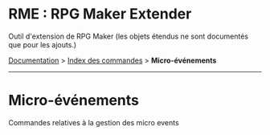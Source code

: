 # RME : RPG Maker Extender
Outil d'extension de RPG Maker (les objets étendus ne sont documentés que pour les ajouts.)

[Documentation](README.md) > [Index des commandes](Liste%20des%20commandes.md) > **Micro-événements**  
- - -  
# Micro-événements
Commandes relatives à la gestion des micro events

